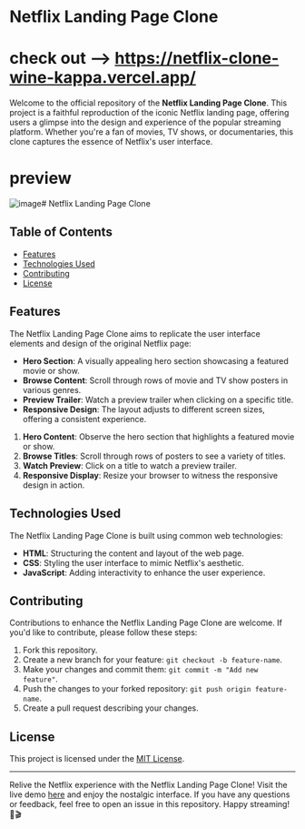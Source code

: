 # Netflix Landing Page Clone
# check out --> https://netflix-clone-wine-kappa.vercel.app/
Welcome to the official repository of the **Netflix Landing Page Clone**. This project is a faithful reproduction of the iconic Netflix landing page, offering users a glimpse into the design and experience of the popular streaming platform. Whether you're a fan of movies, TV shows, or documentaries, this clone captures the essence of Netflix's user interface.

# preview
![image](https://github.com/karan79k/Netflix-UI/assets/123332277/2c3d2c6e-921b-460d-a293-e8a3ae177343)# Netflix Landing Page Clone


## Table of Contents

- [Features](#features)
- [Technologies Used](#technologies-used)
- [Contributing](#contributing)
- [License](#license)

## Features

The Netflix Landing Page Clone aims to replicate the user interface elements and design of the original Netflix page:

- **Hero Section**: A visually appealing hero section showcasing a featured movie or show.
- **Browse Content**: Scroll through rows of movie and TV show posters in various genres.
- **Preview Trailer**: Watch a preview trailer when clicking on a specific title.
- **Responsive Design**: The layout adjusts to different screen sizes, offering a consistent experience.

1. **Hero Content**: Observe the hero section that highlights a featured movie or show.
2. **Browse Titles**: Scroll through rows of posters to see a variety of titles.
3. **Watch Preview**: Click on a title to watch a preview trailer.
4. **Responsive Display**: Resize your browser to witness the responsive design in action.

## Technologies Used

The Netflix Landing Page Clone is built using common web technologies:

- **HTML**: Structuring the content and layout of the web page.
- **CSS**: Styling the user interface to mimic Netflix's aesthetic.
- **JavaScript**: Adding interactivity to enhance the user experience.

## Contributing

Contributions to enhance the Netflix Landing Page Clone are welcome. If you'd like to contribute, please follow these steps:

1. Fork this repository.
2. Create a new branch for your feature: `git checkout -b feature-name`.
3. Make your changes and commit them: `git commit -m "Add new feature"`.
4. Push the changes to your forked repository: `git push origin feature-name`.
5. Create a pull request describing your changes.

## License

This project is licensed under the [MIT License](LICENSE).

---

Relive the Netflix experience with the Netflix Landing Page Clone! Visit the live demo [here](https://www.netflixclone.com) and enjoy the nostalgic interface. If you have any questions or feedback, feel free to open an issue in this repository. Happy streaming! 🍿🎬
